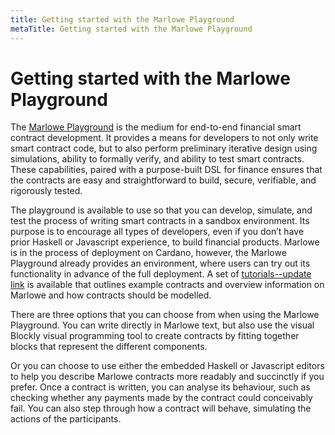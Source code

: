 ```yaml
---
title: Getting started with the Marlowe Playground
metaTitle: Getting started with the Marlowe Playground
---
```

# Getting started with the Marlowe Playground

The [Marlowe Playground](https://play.marlowe-finance.io) is the medium for end-to-end financial smart contract development. It provides a means for developers to not only write smart contract code, but to also perform preliminary iterative design using simulations, ability to formally verify, and ability to test smart contracts. These capabilities, paired with a purpose-built DSL for finance ensures that the contracts are easy and straightforward to build, secure, verifiable, and rigorously tested. 

The playground is available to use so that you can develop, simulate, and test the process of writing smart contracts in a sandbox environment. Its purpose is to encourage all types of developers, even if you don’t have prior Haskell or Javascript experience, to build financial products. Marlowe is in the process of deployment on Cardano, however, the Marlowe Playground already provides an environment, where users can try out its functionality in advance of the full deployment. A set of [tutorials--update link](/marlowe-doc/tutorials/index.md) is available that outlines example contracts and overview information on Marlowe and how contracts should be modelled. 

There are three options that you can choose from when using the Marlowe Playground. You can write directly in Marlowe text, but also use the visual Blockly visual programming tool to create contracts by fitting together blocks that represent the different components. 

Or you can choose to use either the embedded Haskell or Javascript editors to help you describe Marlowe contracts more readably and succinctly if you prefer. Once a contract is written, you can analyse its behaviour, such as checking whether any payments made by the contract could conceivably fail. You can also step through how a contract will behave, simulating the actions of the participants.

